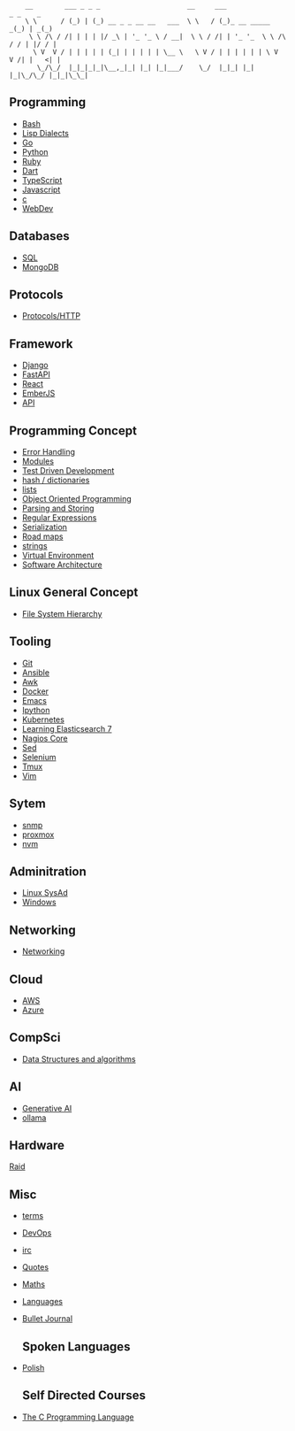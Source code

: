 ```
    __        ___ _ _ _                      __     ___                   _ _    _
    \ \      / (_) | (_) __ _ _ __ __   ___  \ \   / (_)_ __ _____      _(_) | _(_)
     \ \ /\ / /| | | | |/ _\ | '_ '_ \ / __|  \ \ / /| | '_ '_  \ \ /\ / / | |/ / |
      \ V  V / | | | | | (_| | | | | | \__ \   \ V / | | | | | | \ V  V /| |   <| |
       \_/\_/  |_|_|_|_|\__,_|_| |_| |_|___/    \_/  |_|_| |_| |_|\_/\_/ |_|_|\_\_|
```

 ## Programming
* [Bash](Bash)
* [Lisp Dialects](lisp/clojure/clojure_index)
* [Go](Go)
* [Python](Python)
* [Ruby](Ruby)
* [Dart](Dart)
* [TypeScript](TypeScript)
* [Javascript](javascript/Javascript_index)
* [c](c)
* [WebDev](webdev/webdev_index)

 ## Databases
* [SQL](sql/sql_index)
* [MongoDB](Databases/MongoDB)

 ## Protocols
* [Protocols/HTTP](HTTP)
 
 ## Framework 
* [Django](Frameworks/Django)
* [FastAPI](Frameworks/FastAPI)
* [React](Frameworks/React)
* [EmberJS](Frameworks/EmberJS)
* [API](API/api_index)

 ## Programming Concept 
* [Error Handling](programmingConcepts/Error_handling)
* [Modules](programmingConcepts/Modules)
* [Test Driven Development](programmingConcepts/TDD)
* [hash / dictionaries](programmingConcepts/hash-dict)
* [lists](programmingConcepts/lists)
* [Object Oriented Programming](programmingConcepts/oop)
* [Parsing and Storing](programmingConcepts/parsing-storing)
* [Regular Expressions](programmingConcepts/re)
* [Serialization](programmingConcepts/serialization)
* [Road maps](programmingConcepts/roadmaps)
* [strings](programmingConcepts/strings)
* [Virtual Environment](programmingConcepts/virtual_environment)
* [Software Architecture](programmingConcepts/Software_Architecture)

 ## Linux General Concept 
* [File System Hierarchy](linuxGeneralConcepts/fhs)

 ## Tooling 
* [Git](git/git_index)
* [Ansible](Ansible)
* [Awk](awk)
* [Docker](Docker)
* [Emacs](Emacs)
* [Ipython](Python/ipython)
* [Kubernetes](kubernetes/kubernetesIndex)
* [Learning Elasticsearch 7](Elasticsearch/Learning_Elasticsearch7)
* [Nagios Core](Nagios)
* [Sed](sed)
* [Selenium](Selenium)
* [Tmux](Tmux)
* [Vim](Vim)

 ## Sytem 
* [snmp](snmp)
* [proxmox](proxmox)
* [nvm](nvm)

 ## Adminitration 
* [Linux SysAd](linux_sysad)
* [Windows](Windows)

 ## Networking 
* [Networking](Networking)

 ## Cloud 
* [AWS](AWS/awsindex)
* [Azure](Azure/AzureIndex)

 ## CompSci 
* [Data Structures and algorithms](Data_structures_and_algorithms)

 ## AI
* [Generative AI](AI/generative_ai)
* [ollama](AI/ollama)

 ## Hardware
 [Raid](Hardware/Raid)

 ## Misc
* [terms](terms)
* [DevOps](DevOps)
* [irc](irc/irc_index)
* [Quotes](Quotes)
* [Maths](Maths/Index)
* [Languages](languages/languages_index)
* [Bullet Journal](bujo)

  ## Spoken Languages
* [Polish](Spoken_languages/languages_index)

  ## Self Directed Courses
* [The C Programming Language](Courses/C/index)

